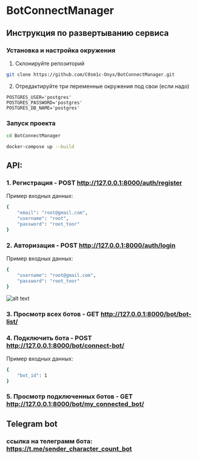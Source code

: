 # BotConnectManager

## Инструкция по развертыванию сервиса
### Установка и настройка окружения
1. Склонируйте репозиторий
```bash
git clone https://github.com/C0sm1c-Onyx/BotConnectManager.git
```
2. Отредактируйте три переменные окружения под свои (если надо)
```env
POSTGRES_USER='postgres'
POSTGRES_PASSWORD='postgres'
POSTGRES_DB_NAME='postgres'
```
### Запуск проекта
```bash
cd BotConnectManager
```
```bash
docker-compose up --build
```
## API:

### 1. Регистрация - POST http://127.0.0.1:8000/auth/register
Пример входных данных:
```bash
{
    "email": "root@gmail.com",
    "username": "root",
    "password": "root_toor"
}
```
### 2. Авторизация - POST http://127.0.0.1:8000/auth/login
Пример входных данных:
```bash
{
    "username": "root@gmail.com",
    "password": "root_toor"
}
```
![alt text](https://www.flickr.com/photos/202946803@N04/54568272865/)
### 3. Просмотр всех ботов - GET http://127.0.0.1:8000/bot/bot-list/

### 4. Подключить бота - POST http://127.0.0.1:8000/bot/connect-bot/
Пример входных данных:
```bash
{
    "bot_id": 1
}
```

### 5. Просмотр подключенных ботов - GET http://127.0.0.1:8000/bot/my_connected_bot/

## Telegram bot
### ссылка на телеграмм бота: https://t.me/sender_character_count_bot   
